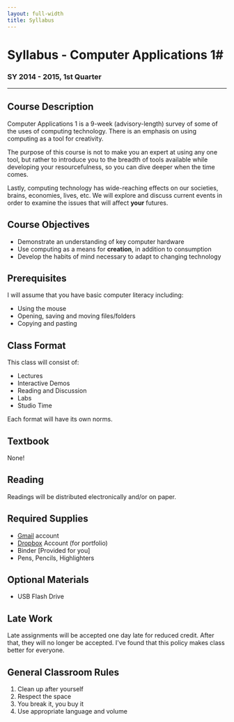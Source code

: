```yaml
---
layout: full-width
title: Syllabus
---
```


# Syllabus - Computer Applications 1#
### SY 2014 - 2015, 1st Quarter ###

---

## Course Description ##
Computer Applications 1 is a 9-week (advisory-length) survey of some of the uses of computing technology.  There is an emphasis on using computing as a tool for creativity.


The purpose of this course is not to make you an expert at using any one tool, but rather to introduce you to the breadth of tools available while developing your resourcefulness, so you can dive deeper when the time comes.


Lastly, computing technology has wide-reaching effects on our societies, brains, economies, lives, etc.  We will explore and discuss current events in order to examine the issues that will affect **your** futures.  


## Course Objectives ##
* Demonstrate an understanding of key computer hardware
* Use computing as a means for **creation**, in addition to consumption
* Develop the habits of mind necessary to adapt to changing technology


## Prerequisites ##

I will assume that you have basic computer literacy including:

* Using the mouse
* Opening, saving and moving files/folders
* Copying and pasting



## Class Format ##

This class will consist of:

* Lectures
* Interactive Demos
* Reading and Discussion
* Labs
* Studio Time

Each format will have its own norms.

## Textbook ##

None!




## Reading ##

Readings will be distributed electronically and/or on paper.



## Required Supplies ##
* [Gmail](http://gmail.com) account
* [Dropbox](http://dropbox.com) Account (for portfolio)
* Binder [Provided for you]
* Pens, Pencils, Highlighters



## Optional Materials ##
* USB Flash Drive



## Late Work ##
Late assignments will be accepted one day late for reduced credit.  After that, they will no longer be accepted.  I've found that this policy makes class better for everyone.


## General Classroom Rules ##

1.  Clean up after yourself
2.  Respect the space
3.  You break it, you buy it
4.  Use appropriate language and volume


